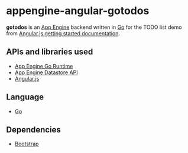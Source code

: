 appengine-angular-gotodos
=========================

**gotodos** is an [App Engine][1] backend written in [Go][3] for the TODO list demo from [Angular.js getting started documentation][0].

## APIs and libraries used
- [App Engine Go Runtime][1]
- [App Engine Datastore API][4]
- [Angular.js][2]

## Language
- [Go][3]

## Dependencies
- [Bootstrap][5] 

[0]: http://angularjs.org/#add-some-control
[1]: https://developers.google.com/appengine/docs/go/overview
[2]: http://angularjs.org
[3]: http://golang.org
[4]: https://developers.google.com/appengine/docs/go/datastore/overview
[5]: http://twitter.github.io/bootstrap/
[6]: https://developers.google.com/appengine
